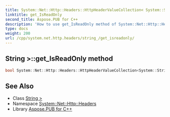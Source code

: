 ```yaml
---
title: System::Net::Http::Headers::HttpHeaderValueCollection< System::String >::get_IsReadOnly method
linktitle: get_IsReadOnly
second_title: Aspose.PUB for C++
description: 'How to use get_IsReadOnly method of System::Net::Http::Headers::HttpHeaderValueCollection< System::String > class in C++.'
type: docs
weight: 200
url: /cpp/system.net.http.headers/string_/get_isreadonly/
---
```

## String >::get_IsReadOnly method




```cpp
bool System::Net::Http::Headers::HttpHeaderValueCollection<System::String>::get_IsReadOnly()
```

## See Also

* Class [String >](../)
* Namespace [System::Net::Http::Headers](../../)
* Library [Aspose.PUB for C++](../../../)
